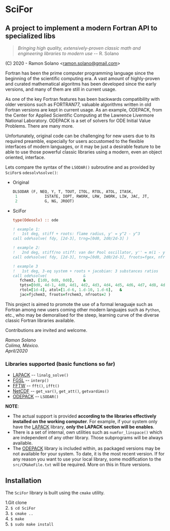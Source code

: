 SciFor
=====

A project to implement a modern Fortran API to specialized libs
---


> *Bringing high quality, extensively-proven classic math and engineering libraries to modern use* -- R. Solano

(C) 2020 - Ramon Solano <<ramon.solano@gmail.com>>

Fortran has been the prime computer programming language since the beginning of the scientific computing era. A vast amount of highly-proven and curated mathematical algoritms has been developed since the early versions, and many of them are still in current usage.

As one of the key Fortran features has been backwards compatibility with older versions such as FORTRAN77, valuable algorithms written in old Fortran versions are kept in current usage. As an example, ODEPACK, from the Center for Applied Scientific Computing at the Lawrence Livermore National Laboratory. ODEPACK is a set of solvers for ODE Initial Value Problems. There are many more.

Unfortunately, original code can be challenging for new users due to its required preamble, especially for users accustomed to the flexible interfaces of modern languages, or it may be just a desirable feature to be able to use those powerful classic libraries using a modern, even an object oriented, interface.

Lets compare the syntax of the `LSODAR()` subroutine and as provided by `SciFor`s  `odesolv%solve()`:

* Original

	```fortran
	DLSODAR (F, NEQ, Y, T, TOUT, ITOL, RTOL, ATOL, ITASK,
     1            ISTATE, IOPT, RWORK, LRW, IWORK, LIW, JAC, JT,
     2            G, NG, JROOT)
	```
	
* SciFor

	```fortran
	type(Odesolv) :: ode 
	
	! example 1: 
	!	1st deg, stiff + roots: flame radius, y' = y^2 - y^3
	call ode%solve( fdy, [2d-3], trng=[0d0, 2d0/2d-3] )
	
	! example 2:
	!	2nd deg, stiff/no stiff: van der Pool oscillator, y'' = m(1 - y^2)y' - y
	call ode%solve( fdy, [2d-3], trng=[0d0, 2d0/2d-3], froots=fgex, nfroots=1 )
	
	! example 3
	!	1st deg, 3-eq system + roots + jacobian: 3 substances ratios
	call ode%solve(                &
       fchem3, [1d0, 0d0, 0d0],    &
       tpts=[0d0, 4d-1, 4d0, 4d1, 4d2, 4d3, 4d4, 4d5, 4d6, 4d7, 4d8, 4d9, 4d10],  &
       rtol=[1d-4], atol=[1.d-6, 1.d-10, 1.d-6],   &
       jac=fjchem3, froots=frchem3, nfroots=2 )
	```	
	
This project is aimed to promote the use of a formal lenaguaje such as Fortran among new users coming other modern languajes such as `Python`, etc., who may be demoralised for the steep, learning curve of the diverse classic Fortran libraries available.
	
Contributions are invited and welcome.
	
*Ramon Solano  
Colima, México.  
April/2020* 

### Libraries supported (basic functions so far)

* [LAPACK][LAPACK]   -- `linalg_solve()`
* [FGSL][FGSL]     -- `interp()`
* [FFTW][FFTW]     -- `fft()`, `ifft()`
* [NetCDF][NetCDF]   -- `get_var()`, `get_att()`, `getvardims()`
* [ODEPACK][ODEPACK]  --  `LSODAR()` 

**NOTE**:

* The actual support is provided **according to the libraries effectively installed on the working computer**. For example, if your system only have  the [LAPACK][LAPACK] library, **only the LAPACK section will be enables**.
* There is a set of internal, own utilities such as `numfor_linspace()` which are independent of any other library. Those subprograms will be always available.
* The [ODEPACK][ODEPACK] library is included within, as packaged versions may be not available for your system. To date, it is the most recent version. If for any reason you want to use your local library, some modification to the `src/CMakeFile.txt` will be required. More on this in fiture versions.

Installation
------------

The `SciFor` library is built using the `cmake` utility.

1.Git clone   
2. `$ cd SciFor`    
3. `$ cmake ..`    
4. `$ make`   
5. `$ sudo make install`




[LAPACK]: http://www.netlib.org/lapack/
[FGSL]: https://doku.lrz.de/display/PUBLIC/FGSL+-+A+Fortran+interface+to+the+GNU+Scientific+Library
[FFTW]: http://www.fftw.org
[NetCDF]: https://www.unidata.ucar.edu/software/netcdf/
[ODEPACK]: https://computing.llnl.gov/casc/odepack/
[Ford]: https://github.com/Fortran-FOSS-Programmers/ford/wiki